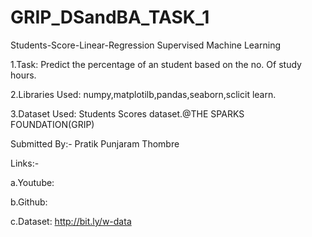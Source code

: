 # GRIP_DSandBA_TASK_1

Students-Score-Linear-Regression
Supervised Machine Learning

1.Task: Predict the percentage of an student based on the no. Of study hours.

2.Libraries Used: numpy,matplotilb,pandas,seaborn,sclicit learn.

3.Dataset Used: Students Scores dataset.@THE SPARKS FOUNDATION(GRIP)

Submitted By:- Pratik Punjaram Thombre

Links:-

a.Youtube:

b.Github:

c.Dataset: http://bit.ly/w-data

